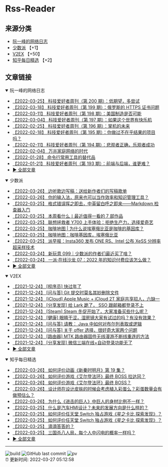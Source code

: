 # Rss-Reader

## 来源分类

* [阮一峰的网络日志](#阮一峰的网络日志)
* [少数派](#少数派) 【+1】
* [V2EX](#V2EX) 【+50】
* [知乎每日精选](#知乎每日精选) 【+2】

## 文章链接

<details open>
    <summary id="阮一峰的网络日志">
     阮一峰的网络日志
    </summary>


* [【2022-03-25】 科技爱好者周刊（第 200 期）：低期望，多尝试](http://www.ruanyifeng.com/blog/2022/03/weekly-issue-200.html)
* [【2022-03-18】 科技爱好者周刊（第 199 期）：俄罗斯的 HTTPS 证书问题](http://www.ruanyifeng.com/blog/2022/03/weekly-issue-199.html)
* [【2022-03-11】 科技爱好者周刊（第 198 期）：美国制造是否可能](http://www.ruanyifeng.com/blog/2022/03/weekly-issue-198.html)
* [【2022-03-04】 科技爱好者周刊（第 197 期）：如果这个世界有快乐机](http://www.ruanyifeng.com/blog/2022/03/weekly-issue-197.html)
* [【2022-02-25】 科技爱好者周刊（第 196 期）：掌机的未来](http://www.ruanyifeng.com/blog/2022/02/weekly-issue-196.html)
* [【2022-02-18】 科技爱好者周刊（第 195 期）：你做过不在乎结果的项目吗？](http://www.ruanyifeng.com/blog/2022/02/weekly-issue-195.html)
* [【2022-02-11】 科技爱好者周刊（第 194 期）：悲观者正确，乐观者成功](http://www.ruanyifeng.com/blog/2022/02/weekly-issue-194.html)
* [【2022-02-04】 万兆家庭网络的时代](http://www.ruanyifeng.com/blog/2022/02/10g-ethernet.html)
* [【2022-01-28】 命令行常用工具的替代品](http://www.ruanyifeng.com/blog/2022/01/cli-alternative-tools.html)
* [【2022-01-21】 科技爱好者周刊（第 193 期）：前端与后端，谁更难？](http://www.ruanyifeng.com/blog/2022/01/weekly-issue-193.html)
* [:arrow_forward: 全部文章](data/阮一峰的网络日志.md)
</details>

<details open>
    <summary id="少数派">
     少数派
    </summary>


* [【2022-03-26】 边听歌边写稿：送给新作者们的写稿歌单](https://sspai.com/post/72302)
* [【2022-03-26】 你的输入法，原来也可以当作效率和知识管理工具？](https://sspai.com/post/71703)
* [【2022-03-25】 格式错误挥之即去，中英留白呼之即来——Markdown 检查器入门](https://sspai.com/prime/story/markdown-linter-a-primer)
* [【2022-03-25】 本周看什么丨最近值得一看的 7 部作品](https://sspai.com/post/72294)
* [【2022-03-25】 联想拯救者 Y700 上手体验：拒绝生产力，选择爱奇艺](https://sspai.com/post/72278)
* [【2022-03-25】 咖啡地图 | 为什么说埃塞俄比亚是咖啡的基因库？](https://sspai.com/post/72263)
* [【2022-03-25】 咖啡地图：咖啡基因库，埃塞俄比亚](https://sspai.com/post/72263)
* [【2022-03-25】 派早报：Insta360 发布 ONE RS、Intel 公布 XeSS 分辨率超采样技术](https://sspai.com/post/72285)
* [【2022-03-24】 新玩意 099｜少数派的作者们最近买了啥？](https://sspai.com/post/72271)
* [【2022-03-24】 一派·在线沙龙 07：2022 年的知识付费应该怎么做？](https://sspai.com/post/72259)
* [:arrow_forward: 全部文章](data/少数派.md)
</details>

<details open>
    <summary id="V2EX">
     V2EX
    </summary>


* [【2021-12-24】 [程序员] 快过年了](https://www.v2ex.com/t/824201)
* [【2021-12-24】 [问与答] Git 提交时莫名其妙删除文件](https://www.v2ex.com/t/824200)
* [【2021-12-24】 [iCloud] Apple Music + iCloud 2T 家庭共享招人，六缺一](https://www.v2ex.com/t/824199)
* [【2021-12-24】 [分享发现] 给 Lark 跪了， SSO 跟邮箱都登录不上](https://www.v2ex.com/t/824198)
* [【2021-12-24】 [Steam] Steam 冬促开始了，大家准备买些什么呢？](https://www.v2ex.com/t/824197)
* [【2021-12-24】 [健康] 眼睛干涩，湿房镜大家有试过的吗？有没有效果？](https://www.v2ex.com/t/824196)
* [【2021-12-24】 [问与答] 请教： Java 中如何对布尔列表取或逻辑](https://www.v2ex.com/t/824194)
* [【2021-12-24】 [问与答] 关于 offer 选择，很好奇大家两个问题](https://www.v2ex.com/t/824192)
* [【2021-12-24】 [路由器] MTK 路由器固件无线漫游不断线重连的方法](https://www.v2ex.com/t/824191)
* [【2021-12-24】 [分享发现] 微信三端在线+自动登录功能无了](https://www.v2ex.com/t/824190)
* [:arrow_forward: 全部文章](data/V2EX.md)
</details>

<details open>
    <summary id="知乎每日精选">
     知乎每日精选
    </summary>


* [【2022-03-26】 如何评价动画《新秦时明月》第 19 集？](http://www.zhihu.com/question/524206401/answer/2408090381?utm_campaign=rss&utm_medium=rss&utm_source=rss&utm_content=title)
* [【2022-03-26】 如何评价游戏《艾尔登法环》最终 BOSS 拉达冈？](http://www.zhihu.com/question/518457267/answer/2408132666?utm_campaign=rss&utm_medium=rss&utm_source=rss&utm_content=title)
* [【2022-03-26】 如何评价游戏《艾尔登法环》最终 BOSS？](http://www.zhihu.com/question/518457267/answer/2408132666?utm_campaign=rss&utm_medium=rss&utm_source=rss&utm_content=title)
* [【2022-03-26】 设计师在设计皮肤的时候会考虑植入彩蛋么？彩蛋数量会有做预估么？](http://www.zhihu.com/question/523235885/answer/2407987325?utm_campaign=rss&utm_medium=rss&utm_source=rss&utm_content=title)
* [【2022-03-26】 为什么《进击的巨人》中巨人的身材比例不一样？](http://www.zhihu.com/question/523798811/answer/2407852679?utm_campaign=rss&utm_medium=rss&utm_source=rss&utm_content=title)
* [【2022-03-25】 什么是汽车HMI设计？未来的发展方向是什么样的？](http://www.zhihu.com/question/515370941/answer/2406910588?utm_campaign=rss&utm_medium=rss&utm_source=rss&utm_content=title)
* [【2022-03-25】 如何评价任天堂 Switch 独占游戏《星之卡比 探索发现》？](http://www.zhihu.com/question/523597688/answer/2406692475?utm_campaign=rss&utm_medium=rss&utm_source=rss&utm_content=title)
* [【2022-03-25】 如何评价任天堂 Switch 独占游戏《星之卡比 探索发现》？](http://www.zhihu.com/question/523597688/answer/2406682001?utm_campaign=rss&utm_medium=rss&utm_source=rss&utm_content=title)
* [【2022-03-25】 滴滴答答的？](http://www.zhihu.com/question/508061182/answer/2367548529?utm_campaign=rss&utm_medium=rss&utm_source=rss&utm_content=title)
* [【2022-03-25】 三国杀八人局，每个人中闪电的概率一样吗？](http://www.zhihu.com/question/20838535/answer/2405960080?utm_campaign=rss&utm_medium=rss&utm_source=rss&utm_content=title)
* [:arrow_forward: 全部文章](data/知乎每日精选.md)
</details>


---

![build](https://github.com/LikaiLee/rss-reader/workflows/rss%20reader/badge.svg)
![GitHub last commit](https://img.shields.io/github/last-commit/likailee/rss-reader)
![pv](https://pageview.vercel.app/?github_user=likailee) <br>
:alarm_clock: 更新时间: 2022-03-27 05:12:58